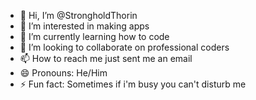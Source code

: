 - 👋 Hi, I’m @StrongholdThorin
- 👀 I’m interested in making apps
- 🌱 I’m currently learning how to code
- 💞️ I’m looking to collaborate on professional coders
- 📫 How to reach me just sent me an email
- 😄 Pronouns: He/Him
- ⚡ Fun fact: Sometimes if i'm busy you can't disturb me 

<!---
StrongholdThorin/StrongholdThorin is a ✨ special ✨ repository because its `README.md` (this file) appears on your GitHub profile.
You can click the Preview link to take a look at your changes.
--->
